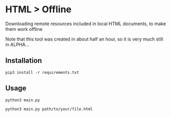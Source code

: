 # HTML > Offline
Downloading remote resources included in local HTML documents, to make them work offline

Note that this tool was created in about half an hour, so it is very much still in ALPHA...

## Installation
```
pip3 install -r requirements.txt
```

## Usage
```
python3 main.py
```
```
python3 main.py path/to/your/file.html
```
